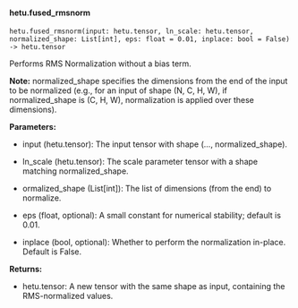 #### hetu.fused_rmsnorm

```
hetu.fused_rmsnorm(input: hetu.tensor, ln_scale: hetu.tensor, normalized_shape: List[int], eps: float = 0.01, inplace: bool = False) -> hetu.tensor
```

Performs RMS Normalization without a bias term. 

**Note:** normalized_shape specifies the dimensions from the end of the input to be normalized (e.g., for an input of shape (N, C, H, W), if normalized_shape is (C, H, W), normalization is applied over these dimensions).

**Parameters:**

* input (hetu.tensor): The input tensor with shape (..., normalized_shape).

* ln_scale (hetu.tensor): The scale parameter tensor with a shape matching normalized_shape.

* ormalized_shape (List[int]): The list of dimensions (from the end) to normalize.

* eps (float, optional): A small constant for numerical stability; default is 0.01.

* inplace (bool, optional): Whether to perform the normalization in-place. Default is False.

**Returns:**

* hetu.tensor: A new tensor with the same shape as input, containing the RMS-normalized values.

